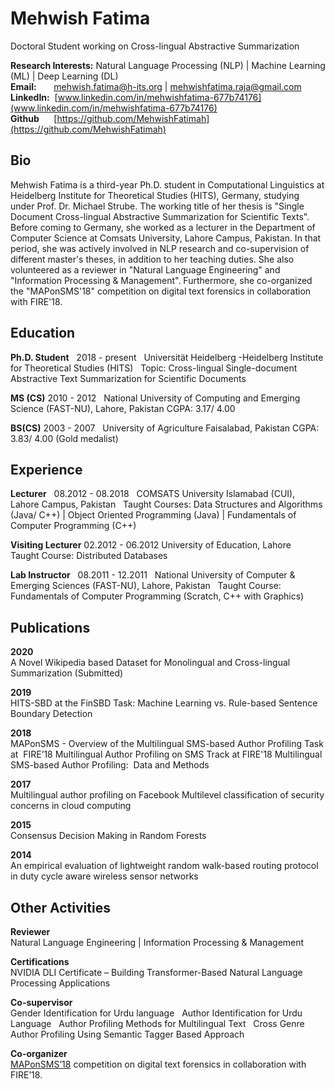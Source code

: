 # Mehwish Fatima

Doctoral Student working on Cross-lingual Abstractive Summarization

**Research Interests:** Natural Language Processing (NLP) | Machine Learning (ML) | Deep Learning (DL) <br>
**Email:** &nbsp;&nbsp;&nbsp;&nbsp;&nbsp; [mehwish.fatima@h-its.org](mehwish.fatima@h-its.org) | [mehwishfatima.raja@gmail.com](mehwishfatima.raja@gmail.com)<br>
**LinkedIn:** &nbsp;[www.linkedin.com/in/mehwishfatima-677b74176](www.linkedin.com/in/mehwishfatima-677b74176)<br>
**Github** &nbsp; &nbsp; &nbsp;[https://github.com/MehwishFatimah](https://github.com/MehwishFatimah)<br>

## Bio

Mehwish Fatima is a third-year Ph.D. student in Computational Linguistics at Heidelberg Institute for Theoretical Studies (HITS), Germany, studying under Prof. Dr. Michael Strube. The working title of her thesis is "Single Document Cross-lingual Abstractive Summarization for Scientific Texts". <br>
Before coming to Germany, she worked as a lecturer in the Department of Computer Science at Comsats University, Lahore Campus, Pakistan. In that period, she was actively involved in NLP research and co-supervision of different master's theses, in addition to her teaching duties. She also volunteered as a reviewer in "Natural Language Engineering" and "Information Processing & Management". Furthermore, she co-organized the "MAPonSMS'18" competition on digital text forensics in collaboration with FIRE'18.

## Education
**Ph.D. Student**  
2018 - present  
Universität Heidelberg -Heidelberg Institute for Theoretical Studies (HITS)  
Topic: Cross-lingual Single-document Abstractive Text Summarization for Scientific Documents

**MS (CS)** 
2010 - 2012  
National University of Computing and Emerging Science (FAST-NU), Lahore, Pakistan
CGPA: 3.17/ 4.00  

**BS(CS)** 
2003 - 2007  
University of Agriculture Faisalabad, Pakistan
CGPA: 3.83/ 4.00 (Gold medalist)  


## Experience
**Lecturer**  
08.2012 - 08.2018  
COMSATS University Islamabad (CUI), Lahore Campus, Pakistan  
Taught Courses: Data Structures and Algorithms (Java/ C++) | Object Oriented Programming (Java) | Fundamentals of Computer Programming (C++)  

**Visiting Lecturer**
02.2012 - 06.2012 
University of Education, Lahore  
Taught Course: Distributed Databases

**Lab Instructor**  
08.2011 - 12.2011  
National University of Computer & Emerging Sciences (FAST-NU), Lahore, Pakistan  
Taught Course: Fundamentals of Computer Programming (Scratch, C++ with Graphics)

## Publications
**2020**<br>
A Novel Wikipedia based Dataset for Monolingual and Cross-lingual Summarization (Submitted)

**2019**<br>
HITS-SBD at the FinSBD Task: Machine Learning vs. Rule-based Sentence Boundary Detection

**2018**<br>
MAPonSMS - Overview of the Multilingual SMS-based Author Profiling Task at  FIRE’18
Multilingual Author Profiling on SMS Track at FIRE'18
Multilingual SMS-based Author Profiling:  Data and Methods

**2017**<br>
Multilingual author profiling on Facebook
Multilevel classification of security concerns in cloud computing

**2015**<br>
Consensus Decision Making in Random Forests

**2014**<br>
An empirical evaluation of lightweight random walk-based routing protocol in duty cycle aware wireless sensor networks

## Other Activities
**Reviewer**<br> 
Natural Language Engineering | Information Processing & Management

**Certifications**<br>
NVIDIA DLI Certificate – Building Transformer-Based Natural Language Processing Applications

**Co-supervisor**<br>
Gender Identification for Urdu language  
Author Identification for Urdu Language  
Author Profiling Methods for Multilingual Text  
Cross Genre Author Profiling Using Semantic Tagger Based Approach

**Co-organizer** <br>
[MAPonSMS’18](https://lahore.comsats.edu.pk/cs/MAPonSMS/index.html) competition on digital text forensics in collaboration with FIRE’18.  
